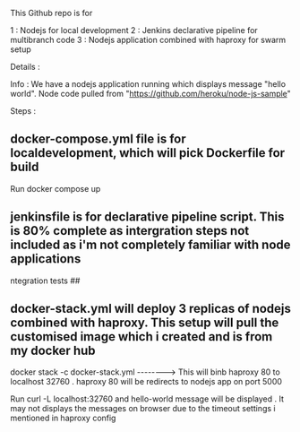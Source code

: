 This Github repo is  for 

1 : Nodejs for local development
2 : Jenkins declarative pipeline for multibranch code
3 : Nodejs application combined with haproxy for swarm setup

Details :

Info : We have a nodejs application running which displays message "hello world". Node code pulled from  "https://github.com/heroku/node-js-sample"

Steps :

## docker-compose.yml file is for localdevelopment, which will pick Dockerfile for build ##  

   Run docker compose up 

## jenkinsfile is for declarative pipeline script. This is 80% complete as intergration steps not included as i'm not completely familiar with node applications 
ntegration tests ##

## docker-stack.yml will deploy 3 replicas of nodejs combined with haproxy. This setup will pull the customised image which i created and is from my docker hub ##


   docker stack -c docker-stack.yml <stack name> --------> This will binb haproxy 80 to localhost 32760 . haproxy 80 will be redirects to nodejs app on port 5000

   Run curl -L localhost:32760 and hello-world message will be displayed . It may not displays the messages on browser due to the timeout settings i mentioned in haproxy config 
